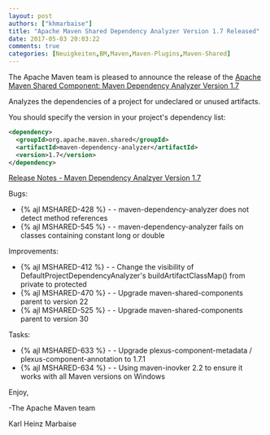 ```yaml
---
layout: post
authors: ["khmarbaise"]
title: "Apache Maven Shared Dependency Analyzer Version 1.7 Released"
date: 2017-05-03 20:03:22
comments: true
categories: [Neuigkeiten,BM,Maven,Maven-Plugins,Maven-Shared]
---
```

The Apache Maven team is pleased to announce the release of the 
[Apache Maven Shared Component: Maven Dependency Analyzer Version 1.7](https://maven.apache.org/shared/maven-dependency-analyzer/)

Analyzes the dependencies of a project for undeclared or unused artifacts.

You should specify the version in your project's dependency list:

``` xml
<dependency>
  <groupId>org.apache.maven.shared</groupId>
  <artifactId>maven-dependency-analyzer</artifactId>
  <version>1.7</version>
</dependency>
```

<!-- more -->

[Release Notes - Maven Dependency Analzyer Version 1.7](https://issues.apache.org/jira/secure/ReleaseNote.jspa?projectId=12317922&version=12334271)

Bugs:

 * {% ajl MSHARED-428 %} - - maven-dependency-analyzer does not detect method references
 * {% ajl MSHARED-545 %} - - maven-dependency-analyzer fails on classes containing constant long or double

Improvements:

 * {% ajl MSHARED-412 %} - - Change the visibility of DefaultProjectDependencyAnalyzer's buildArtifactClassMap() from private to protected
 * {% ajl MSHARED-470 %} - - Upgrade maven-shared-components parent to version 22
 * {% ajl MSHARED-525 %} - - Upgrade maven-shared-components parent to version 30

Tasks:

 * {% ajl MSHARED-633 %} - - Upgrade plexus-component-metadata / plexus-component-annotation to 1.7.1
 * {% ajl MSHARED-634 %} - - Using maven-inovker 2.2 to ensure it works with all Maven versions on Windows
 

Enjoy,

-The Apache Maven team

Karl Heinz Marbaise
